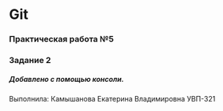 # Git
### Практическая работа №5
### Задание 2
##### Добавлено с помощью консоли.
Выполнила: Камышанова Екатерина Владимировна
УВП-321